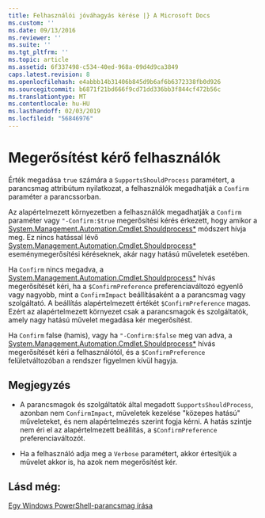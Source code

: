 ```yaml
---
title: Felhasználói jóváhagyás kérése |} A Microsoft Docs
ms.custom: ''
ms.date: 09/13/2016
ms.reviewer: ''
ms.suite: ''
ms.tgt_pltfrm: ''
ms.topic: article
ms.assetid: 6f337498-c534-40ed-968a-09d4d9ca3849
caps.latest.revision: 8
ms.openlocfilehash: e4abbb14b31406b845d9b6af6b6372338fb0d926
ms.sourcegitcommit: b6871f21bd666f9cd71dd336bb3f844cf472b56c
ms.translationtype: MT
ms.contentlocale: hu-HU
ms.lasthandoff: 02/03/2019
ms.locfileid: "56846976"
---
```

# <a name="users-requesting-confirmation"></a>Megerősítést kérő felhasználók

Érték megadása `true` számára a `SupportsShouldProcess` paramétert, a parancsmag attribútum nyilatkozat, a felhasználók megadhatják a `Confirm` paraméter a parancssorban.

Az alapértelmezett környezetben a felhasználók megadhatják a `Confirm` paraméter vagy `"-Confirm:$true` megerősítési kérés érkezett, hogy amikor a [System.Management.Automation.Cmdlet.Shouldprocess*](/dotnet/api/System.Management.Automation.Cmdlet.ShouldProcess) módszert hívja meg. Ez nincs hatással lévő [System.Management.Automation.Cmdlet.Shouldprocess*](/dotnet/api/System.Management.Automation.Cmdlet.ShouldProcess) eseménymegerősítési kéréseknek, akár nagy hatású műveletek esetében.

Ha `Confirm` nincs megadva, a [System.Management.Automation.Cmdlet.Shouldprocess*](/dotnet/api/System.Management.Automation.Cmdlet.ShouldProcess) hívás megerősítését kéri, ha a `$ConfirmPreference` preferenciaváltozó egyenlő vagy nagyobb, mint a `ConfirmImpact` beállításaként a a parancsmag vagy szolgáltató. A beállítás alapértelmezett értékét `$ConfirmPreference` magas. Ezért az alapértelmezett környezet csak a parancsmagok és szolgáltatók, amely nagy hatású művelet megadása kér megerősítést.

Ha `Confirm` false (hamis), vagy ha `"-Confirm:$false` meg van adva, a [System.Management.Automation.Cmdlet.Shouldprocess*](/dotnet/api/System.Management.Automation.Cmdlet.ShouldProcess) hívás megerősítését kéri a felhasználótól, és a `$ConfirmPreference` felületváltozóban a rendszer figyelmen kívül hagyja.

## <a name="remarks"></a>Megjegyzés

- A parancsmagok és szolgáltatók által megadott `SupportsShouldProcess`, azonban nem `ConfirmImpact`, műveletek kezelése "közepes hatású" műveleteket, és nem alapértelmezés szerint fogja kérni. A hatás szintje nem éri el az alapértelmezett beállítás, a `$ConfirmPreference` preferenciaváltozót.

- Ha a felhasználó adja meg a `Verbose` paramétert, akkor értesítjük a művelet akkor is, ha azok nem megerősítést kér.

## <a name="see-also"></a>Lásd még:

[Egy Windows PowerShell-parancsmag írása](./writing-a-windows-powershell-cmdlet.md)
